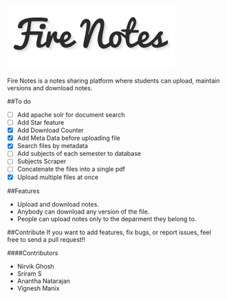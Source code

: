![alt text](./app/static/images/logo.png "Fire Notes")

Fire Notes is a notes sharing platform where students can upload, maintain versions and download notes.

##To do 
- [ ] Add apache solr for document search 
- [ ] Add Star feature 
- [x] Add Download Counter 
- [x] Add Meta Data before uploading file
- [x] Search files by metadata 
- [ ] Add subjects of each semester to database 
- [ ] Subjects Scraper 
- [ ] Concatenate the files into a single pdf 
- [x] Upload multiple files at once 

##Features
* Upload and download notes.
* Anybody can download any version of the file.
* People can upload notes only to the deparment they belong to.

##Contribute
If you want to add features, fix bugs, or report issues, feel free to send a pull request!!

####Contributors
* Nirvik Ghosh
* Sriram S
* Anantha Natarajan
* Vignesh Manix
